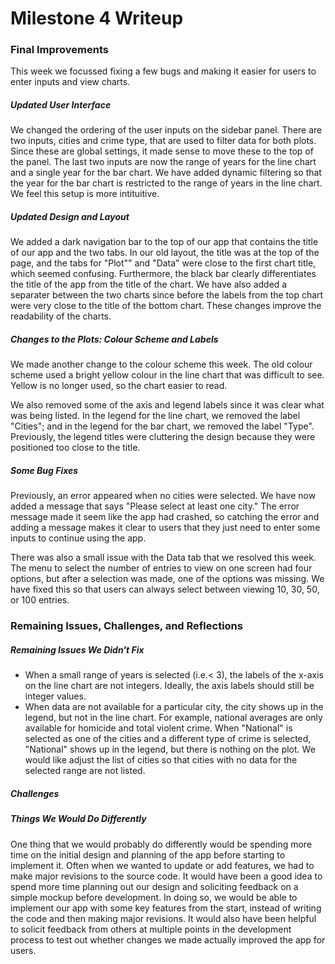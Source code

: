 Milestone 4 Writeup
================

### Final Improvements

This week we focussed fixing a few bugs and making it easier for users to enter inputs and view charts.

##### Updated User Interface

We changed the ordering of the user inputs on the sidebar panel. There are two inputs, cities and crime type, that are used to filter data for both plots. Since these are global settings, it made sense to move these to the top of the panel. The last two inputs are now the range of years for the line chart and a single year for the bar chart. We have added dynamic filtering so that the year for the bar chart is restricted to the range of years in the line chart. We feel this setup is more intituitive.

##### Updated Design and Layout

We added a dark navigation bar to the top of our app that contains the title of our app and the two tabs. In our old layout, the title was at the top of the page, and the tabs for "Plot"" and "Data" were close to the first chart title, which seemed confusing. Furthermore, the black bar clearly differentiates the title of the app from the title of the chart. We have also added a separater between the two charts since before the labels from the top chart were very close to the title of the bottom chart. These changes improve the readability of the charts.

##### Changes to the Plots: Colour Scheme and Labels

We made another change to the colour scheme this week. The old colour scheme used a bright yellow colour in the line chart that was difficult to see. Yellow is no longer used, so the chart easier to read.

We also removed some of the axis and legend labels since it was clear what was being listed. In the legend for the line chart, we removed the label "Cities"; and in the legend for the bar chart, we removed the label "Type". Previously, the legend titles were cluttering the design because they were positioned too close to the title.

##### Some Bug Fixes

Previously, an error appeared when no cities were selected. We have now added a message that says "Please select at least one city." The error message made it seem like the app had crashed, so catching the error and adding a message makes it clear to users that they just need to enter some inputs to continue using the app.

There was also a small issue with the Data tab that we resolved this week. The menu to select the number of entries to view on one screen had four options, but after a selection was made, one of the options was missing. We have fixed this so that users can always select between viewing 10, 30, 50, or 100 entries.

### Remaining Issues, Challenges, and Reflections

##### Remaining Issues We Didn't Fix

-   When a small range of years is selected (i.e.&lt; 3), the labels of the x-axis on the line chart are not integers. Ideally, the axis labels should still be integer values.
-   When data are not available for a particular city, the city shows up in the legend, but not in the line chart. For example, national averages are only available for homicide and total violent crime. When "National" is selected as one of the cities and a different type of crime is selected, "National" shows up in the legend, but there is nothing on the plot. We would like adjust the list of cities so that cities with no data for the selected range are not listed.

##### Challenges

##### Things We Would Do Differently

One thing that we would probably do differently would be spending more time on the initial design and planning of the app before starting to implement it. Often when we wanted to update or add features, we had to make major revisions to the source code. It would have been a good idea to spend more time planning out our design and soliciting feedback on a simple mockup before development. In doing so, we would be able to implement our app with some key features from the start, instead of writing the code and then making major revisions. It would also have been helpful to solicit feedback from others at multiple points in the development process to test out whether changes we made actually improved the app for users.
